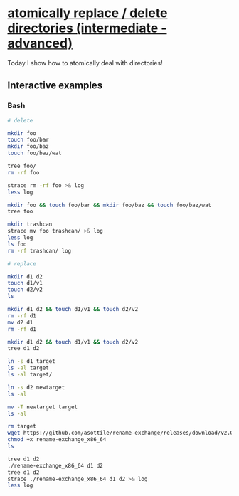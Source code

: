 # [atomically replace / delete directories (intermediate - advanced)](https://youtu.be/qEcYqI5NDko)

Today I show how to atomically deal with directories!

## Interactive examples

### Bash

```bash
# delete

mkdir foo
touch foo/bar
mkdir foo/baz
touch foo/baz/wat

tree foo/
rm -rf foo

strace rm -rf foo >& log
less log

mkdir foo && touch foo/bar && mkdir foo/baz && touch foo/baz/wat
tree foo

mkdir trashcan
strace mv foo trashcan/ >& log
less log
ls foo
rm -rf trashcan/ log

# replace

mkdir d1 d2
touch d1/v1
touch d2/v2
ls

mkdir d1 d2 && touch d1/v1 && touch d2/v2
rm -rf d1
mv d2 d1
rm -rf d1

mkdir d1 d2 && touch d1/v1 && touch d2/v2
tree d1 d2

ln -s d1 target
ls -al target
ls -al target/

ln -s d2 newtarget
ls -al

mv -T newtarget target
ls -al

rm target
wget https://github.com/asottile/rename-exchange/releases/download/v2.0.0/rename-exchange_x86_64
chmod +x rename-exchange_x86_64
ls

tree d1 d2
./rename-exchange_x86_64 d1 d2
tree d1 d2
strace ./rename-exchange_x86_64 d1 d2 >& log
less log
```
